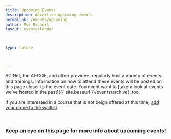 ```yaml
---
title: Upcoming Events 
description: Advertise upcoming events
permalink: /events/upcoming
author: Moe Richert
layout: eventcalendar

 

type: future



---
```


SCINet, the AI-COE, and other providers regularly host a variety of events and trainings. Information on how to attend these events will be posted on this page closer to the event date.  You might want to [take a look at events we've hosted in the past]({{ site.baseurl }}/events/archive), too.

If you are interested in a course that is not beign offered at this time, [add your name to the waitlist](https://forms.office.com/g/tVtE8wEgAt).



<br>

### Keep an eye on this page for more info about upcoming events!

